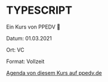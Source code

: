 # TYPESCRIPT

Ein Kurs von PPEDV :rocket:

Datum: 01.03.2021

Ort: VC

Format: Vollzeit

[Agenda von diesem Kurs auf ppedv.de](https://ppedv.de/Schulung/Kurse/TypeScriptProgrammierungAngularECMAScriptJavaScriptSeminarTrainingWeiterbildung.aspx)
